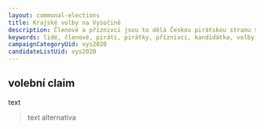 ```yaml
---
layout: communal-elections
title: Krajské volby na Vysočině
description: Členové a příznivci jsou to dělá Českou pirátskou stranu silnou. Seznamte se Piráty na Vysočině.
keywords: lidé, členové, piráti, pirátky, příznivci, kandidátka, volby, krajské, kraj, Vysočina, kandidát, kandidáti, lídr, čelo
campaignCategoryUid: vys2020
candidateListUid: vys2020
---
```


## volební claim

text

> text alternativa
